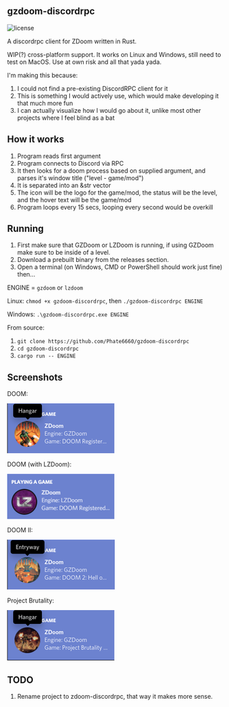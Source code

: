 ## gzdoom-discordrpc

![license](https://img.shields.io/badge/license-public%20domain-green)

A discordrpc client for ZDoom written in Rust.

WIP(?) cross-platform support. It works on Linux and Windows, still need to test on MacOS. Use at own risk and all that yada yada.

I'm making this because:

1. I could not find a pre-existing DiscordRPC client for it
2. This is something I would actively use, which would make developing it that much more fun
3. I can actually visualize how I would go about it, unlike most other projects where I feel blind as a bat

## How it works

1. Program reads first argument
2. Program connects to Discord via RPC
3. It then looks for a doom process based on supplied argument, and parses it's window title ("level - game/mod")
4. It is separated into an &str vector
5. The icon will be the logo for the game/mod, the status will be the level, and the hover text will be the game/mod
6. Program loops every 15 secs, looping every second would be overkill

## Running

1. First make sure that GZDoom or LZDoom is running, if using GZDoom make sure to be inside of a level.
2. Download a prebuilt binary from the releases section.
3. Open a terminal (on Windows, CMD or PowerShell should work just fine) then...

ENGINE = `gzdoom` or `lzdoom`

Linux: `chmod +x gzdoom-discordrpc`, then `./gzdoom-discordrpc ENGINE`

Windows: `.\gzdoom-discordrpc.exe ENGINE`

From source:
1. `git clone https://github.com/Phate6660/gzdoom-discordrpc`
2. `cd gzdoom-discordrpc`
3. `cargo run -- ENGINE`

## Screenshots

DOOM:

![DOOM](images/doom.png?raw=true "DOOM")

DOOM (with LZDoom):

![DOOM](images/doom_lz.png?raw=true "DOOM (with LZDoom)")

DOOM II:

![DOOM II](images/doom_ii.png?raw=true "DOOM II")

Project Brutality:

![Project Brutality](images/pb.png?raw=true "Project Brutality")

## TODO

1. Rename project to zdoom-discordrpc, that way it makes more sense.
